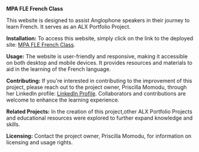 **MPA FLE French Class**

This website is designed to assist Anglophone speakers in their journey to learn French. It serves as an ALX Portfolio Project.

**Installation:**
To access this website, simply click on the link to the deployed site: [MPA FLE French Class](file:///Users/priscilla/MPA-SE/index.html).

**Usage:**
The website is user-friendly and responsive, making it accessible on both desktop and mobile devices. It provides resources and materials to aid in the learning of the French language.

**Contributing:**
If you're interested in contributing to the improvement of this project, please reach out to the project owner, Priscilla Momodu, through her LinkedIn profile: [LinkedIn Profile](https://www.linkedin.com/posts/momodu-priscilla_my-alx-portfolio-project-this-project-offers-activity-7110249328006356992-5h3i?utm_source=share&utm_medium=member_ios). Collaborators and contributions are welcome to enhance the learning experience.

**Related Projects:**
In the creation of this project,other ALX Portfolio Projects and educational resources were explored to further expand knowledge and skills.

**Licensing:**
Contact the project owner, Priscilla Momodu, for information on licensing and usage rights.
